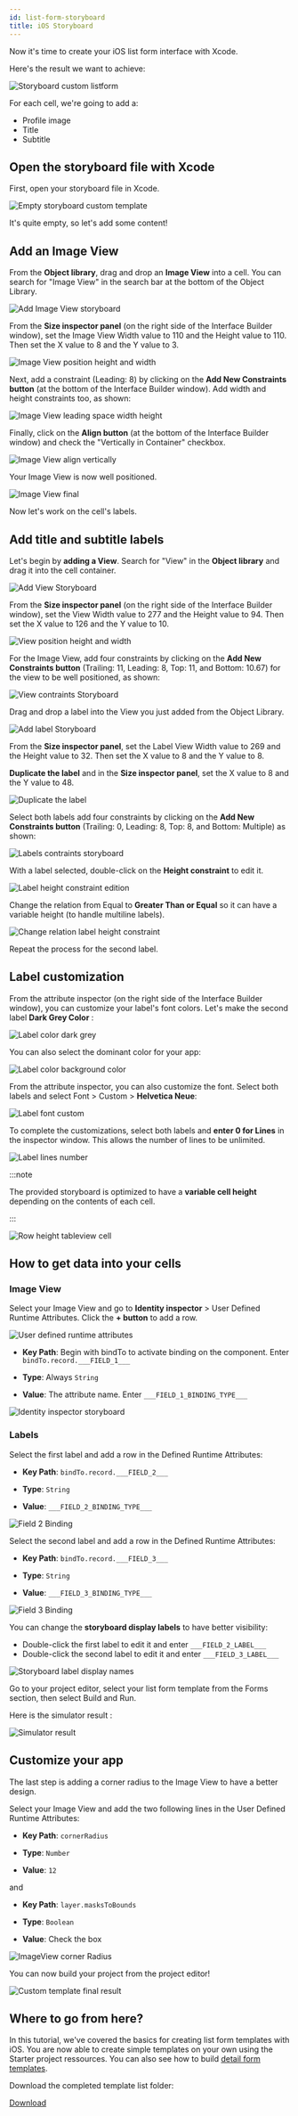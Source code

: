 ```yaml
---
id: list-form-storyboard
title: iOS Storyboard
---
```


Now it's time to create your iOS list form interface with Xcode.

Here's the result we want to achieve:

![Storyboard custom listform](img/storyboard-custom-listform.png)

For each cell, we're going to add a:

* Profile image
* Title 
* Subtitle

## Open the storyboard file with Xcode

First, open your storyboard file in Xcode.

![Empty storyboard custom template](img/empty-storyboard-custom-template.png)

It's quite empty, so let's add some content!

## Add an Image View

From the **Object library**, drag and drop an  **Image View** into a cell. You can search for "Image View" in the search bar at the bottom of the Object Library.

![Add Image View storyboard](img/add-imageview-storyboard.png)

From the **Size inspector panel** (on the right side of the Interface Builder window), set the Image View Width value to 110 and the Height value to 110. Then set the X value to 8 and the Y value to 3.

![Image View position height and width](img/imageview-position-height-width.png)

Next, add a constraint (Leading: 8) by clicking on the **Add New Constraints button** (at the bottom of the Interface Builder window). Add width and height constraints too, as shown:

![Image View leading space width height](img/imageview-leading-space-width-height.png)

Finally, click on the **Align button** (at the bottom of the Interface Builder window) and check the "Vertically in Container" checkbox.

![Image View align vertically](img/imageview-align-vertically.png)

Your Image View is now well positioned.

![Image View final](img/imageview-final.png)

Now let's work on the cell's labels.

## Add title and subtitle labels

Let's begin by **adding a View**. Search for "View" in the **Object library** and drag it into the cell container.

![Add View Storyboard](img/add-view-storyboard.png)

From the **Size inspector panel** (on the right side of the Interface Builder window), set the View Width value to 277 and the Height value to 94. Then set the X value to 126 and the Y value to 10.

![View position height and width](img/view-position-height-width.png)

For the Image View, add four constraints by clicking on the **Add New Constraints button** (Trailing: 11, Leading: 8, Top: 11, and Bottom: 10.67) for the view to be well positioned, as shown:

![View contraints Storyboard](img/view-constraints-storyboard.png)

Drag and drop a label into the View you just added from the Object Library.

![Add label Storyboard](img/add-label-storyboard.png)

From the **Size inspector panel**, set the Label View Width value to 269 and the Height value to 32. Then set the X value to 8 and the Y value to 8.

**Duplicate the label** and in the **Size inspector panel**, set the X value to 8 and the Y value to 48.

![Duplicate the label](img/duplicated-label-storyboard.png)

Select both labels add four constraints by clicking on the **Add New Constraints button** (Trailing: 0, Leading: 8, Top: 8, and Bottom: Multiple) as shown:

![Labels contraints storyboard](img/labels-contraints-storyboard.png)

With a label selected, double-click on the **Height constraint** to edit it. 

![Label height constraint edition](img/label-height-constraint-edition.png)

Change the relation from Equal to **Greater Than or Equal** so it can have a variable height (to handle multiline labels). 

![Change relation label height constraint](img/change-relation-label-height-constraint.png)

Repeat the process for the second label.

## Label customization

From the attribute inspector (on the right side of the Interface Builder window),  you can customize your label's font colors. Let's make the second label **Dark Grey Color** :

![Label color dark grey](img/label-color-dark-grey.png)

You can also select the dominant color for your app:

![Label color background color](img/label-color-background-color.png)

From the attribute inspector, you can also customize the font. Select both labels and select Font > Custom > **Helvetica Neue**:

![Label font custom](img/label-font-custom.png)

To complete the customizations, select both labels and **enter 0 for Lines** in the inspector window. This allows the number of lines to be unlimited.

![Label lines number](img/label-lines-number.png)

:::note

The provided storyboard is optimized to have a **variable cell height** depending on the contents of each cell.

:::

![Row height tableview cell](img/row-height-tableview-cell.png)

## How to get data into your cells

### Image View

Select your Image View and go to **Identity inspector** > User Defined Runtime Attributes. Click the **+ button** to add a row.

![User defined runtime attributes](img/user-defined-runtime-attributes.png)

* **Key Path**: Begin with bindTo to activate binding on the component. Enter ```bindTo.record.___FIELD_1___```

* **Type**: Always ```String``` 

* **Value**: The attribute name. Enter ```___FIELD_1_BINDING_TYPE___```

![Identity inspector storyboard](img/identity-inspector-storyboard.png)

### Labels

Select the first label and add a row in the Defined Runtime Attributes:

* **Key Path**: ```bindTo.record.___FIELD_2___```

* **Type**: ```String```

* **Value**: ```___FIELD_2_BINDING_TYPE___```

![Field 2 Binding](img/field-2-binding.png)

Select the second label and add a row in the Defined Runtime Attributes:

* **Key Path**: ```bindTo.record.___FIELD_3___```

* **Type**: ```String``` 

* **Value**: ```___FIELD_3_BINDING_TYPE___```

![Field 3 Binding](img/field-3-binding.png)

You can change the **storyboard display labels** to have better visibility: 

* Double-click the first label to edit it and enter ```___FIELD_2_LABEL___```
* Double-click the second label to edit it and enter ```___FIELD_3_LABEL___```

![Storyboard label display names](img/storyboard-label-display-name.png)

Go to your project editor, select your list form template from the Forms section, then select Build and Run.

Here is the simulator result :

![Simulator result](img/simulator-result.png)

## Customize your app

The last step is adding a corner radius to the Image View to have a better design.

Select your Image View and add the two following lines in the User Defined Runtime Attributes:

* **Key Path**: ```cornerRadius```

* **Type**: ```Number``` 

* **Value**: ```12```

and

* **Key Path**: ```layer.masksToBounds```

* **Type**: ```Boolean``` 

* **Value**: Check the box

![ImageView corner Radius](img/imageview-corner-radius.png)

You can now build your project from the project editor!

![Custom template final result](img/custom-template-final-result.png)

## Where to go from here?

In this tutorial, we've covered the basics for creating list form templates with iOS. You are now able to create simple templates on your own using the Starter project ressources. You can also see how to build [detail form templates](../creating-detail-forms/detail-form-template.md).

Download the completed template list folder:

<div className="center-button">
<a className="button button--primary"
href="https://github.com/4d-go-mobile/tutorial-CustomListForm/archive/53ac1d5f506aa4ca2a8d78760ef799044c5c8bdc.zip">Download</a>
</div>




